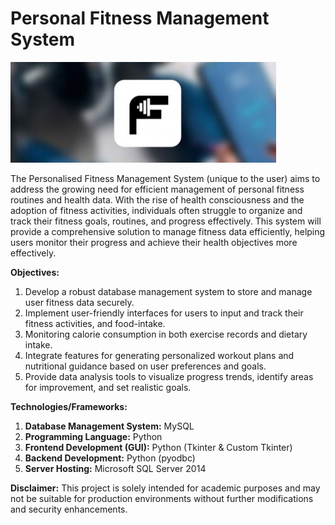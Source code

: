 # Personal Fitness Management System

![Home Page](https://github.com/mohitmahajan095/Personal-Fitness-Management-System/blob/42f3bfe7f9fffe4c7d0e4c4465bad283c6151e77/Minor%20Project%20Files/img/home_3.png)

The Personalised Fitness Management System (unique to the user) aims to address the growing need for efficient management of personal fitness routines and health data. With the rise of health consciousness and the adoption of fitness activities, individuals often struggle to organize and track their fitness goals, routines, and progress effectively. This system will provide a comprehensive solution to manage fitness data efficiently, helping users monitor their progress and achieve their health objectives more effectively.

**Objectives:**
1. Develop a robust database management system to store and manage user fitness data securely.
2. Implement user-friendly interfaces for users to input and track their fitness activities, and food-intake.
3. Monitoring calorie consumption in both exercise records and dietary intake.
4. Integrate features for generating personalized workout plans and nutritional guidance based on user preferences and goals.
5. Provide data analysis tools to visualize progress trends, identify areas for improvement, and set realistic goals.

**Technologies/Frameworks:**
1. **Database Management System:** MySQL
2. **Programming Language:** Python
3. **Frontend Development (GUI):** Python (Tkinter & Custom Tkinter)
4. **Backend Development:** Python (pyodbc)
5. **Server Hosting:** Microsoft SQL Server 2014

**Disclaimer:**
This project is solely intended for academic purposes and may not be suitable for production environments without further modifications and security enhancements.
